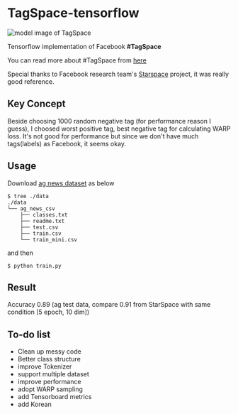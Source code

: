 # TagSpace-tensorflow

![model image of TagSpace](https://github.com/username/TagSpace-tensorflow/blob/master/resources/tagspace-model.png)

Tensorflow implementation of Facebook **#TagSpace**

You can read more about #TagSpace from [here](https://research.fb.com/publications/tagspace-semantic-embeddings-from-hashtags/)

Special thanks to Facebook research team's [Starspace](https://github.com/facebookresearch/Starspace) project, it was really good reference.

## Key Concept

Beside choosing 1000 random negative tag (for performance reason I guess), I choosed worst positive tag, best negative tag for calculating WARP loss. It's not good for performance but since we don't have much tags(labels) as Facebook, it seems okay.

## Usage

Download [ag news dataset](https://github.com/mhjabreel/CharCNN/tree/master/data/ag_news_csv) as below

```
$ tree ./data
./data
└── ag_news_csv
    ├── classes.txt
    ├── readme.txt
    ├── test.csv
    ├── train.csv
    └── train_mini.csv
```

and then

```
$ python train.py
```

## Result

Accuracy 0.89 (ag test data, compare 0.91 from StarSpace with same condition [5 epoch, 10 dim])

## To-do list

- Clean up messy code
- Better class structure
- improve Tokenizer
- support multiple dataset
- improve performance
- adopt WARP sampling
- add Tensorboard metrics
- add Korean
